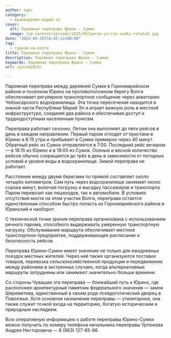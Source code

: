 ```yaml
---
author: egor
category:
  - краеведение-марий-эл
cover:
  alt: Паромная переправа Юрино – Сумки
  image: /wp-content/uploads/2025/05/parom-yurino-sumki-rotated.jpg
date: "2025-05-25T16:45:11+00:00"
tag:
  - туризм-на-волге
title: Паромная переправа Юрино – Сумки
description: Паромная переправа Юрино – Сумки
keywords: Паромная переправа Юрино – Сумки
url: /parom2025/

---
```

Паромная переправа между деревней Сумки в Горномарийском районе и поселком Юрино на противоположном берегу Волги обеспечивает регулярное транспортное сообщение через акваторию Чебоксарского водохранилища. Эта точка пересечения находится в южной части Республики Марий Эл и играет важную роль в местной инфраструктуре, соединяя два района и обеспечивая доступ к труднодоступным населенным пунктам.

Переправа работает сезонно. Летом она выполняет до пяти рейсов в день в каждом направлении. Первый паром отходит от пристани в Юрино в 6:15 утра и прибывает в Сумки примерно через 40 минут. Обратный рейс из Сумок отправляется в 7:00. Последний рейс вечером — в 18:15 из Юрино и в 19:00 из Сумок. Осенью и весной количество рейсов обычно сокращается до трёх в день в зависимости от погодных условий и уровня воды в водохранилище. Зимой переправа не работает.

Расстояние между двумя берегами по прямой составляет около четырёх километров. Сам путь через водохранилище занимает около сорока минут, включая погрузку и высадку пассажиров и транспорта. Паром перевозит как пешеходов, так и автомобили. В условиях отсутствия моста на этом участке Волги, переправа остается единственным способом быстро попасть из Горномарийского района в Юринский и наоборот.

С технической точки зрения переправа организована с использованием речного парома, способного выдерживать умеренную транспортную нагрузку. Обслуживание маршрута обеспечивает местное транспортное предприятие, поддерживающее расписание и безопасность рейсов.

Переправа Юрино–Сумки имеет значение не только для ежедневных поездок местных жителей. Через неё также организуются поставки товаров, перевозка сельскохозяйственной продукции и передвижение между районами в экстренных случаях, когда альтернативные маршруты затруднены или занимают значительно больше времени.

Со стороны Чувашии эта переправа — ближайший путь к Юрино, где расположен архитектурный памятник федерального значения — замок Шереметева, единственный в своем роде псевдоготический дворец в Поволжье. Хотя основное назначение переправы — утилитарное, она также служит точкой входа на территорию, богатую историческим и природным наследием.

Всю оперативную информацию о работе переправы Юрино-Сумки можно получить по номеру телефона начальника переправы Уртюкова Андрея Несторовича — 8 (963) 127-85-66.
